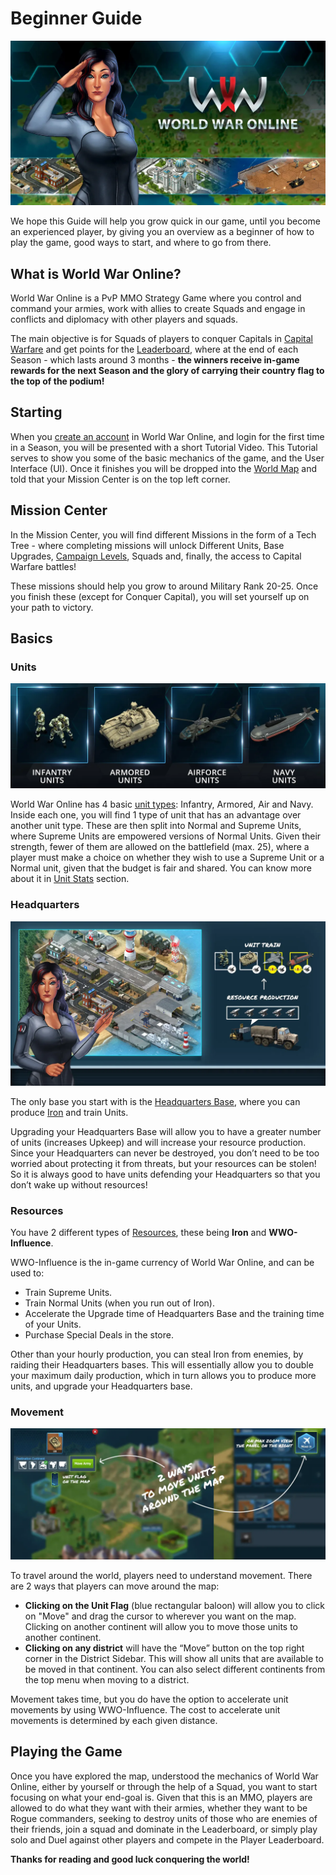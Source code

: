 # Beginner Guide

![Welcome to World War Online](../assets/images/header_welcome.webp "Beginner Guide")

We hope this Guide will help you grow quick in our game, until you become an experienced player, by
giving you an overview as a beginner of how to play the game, good ways to start, and where to go
from there.

## What is World War Online?

World War Online is a PvP MMO Strategy Game where you control and command your armies, work with
allies to create Squads and engage in conflicts and diplomacy with other players and squads.

The main objective is for Squads of players to conquer Capitals in
[Capital Warfare](capital-warfare.md) and get points for the [Leaderboard](leaderboard-squad.md),
where at the end of each Season - which lasts around 3 months - **the winners receive in-game
rewards for the next Season and the glory of carrying their country flag to the top of the podium!**

## Starting

When you [create an account](player-intro.md) in World War Online, and login for the first time in a
Season, you will be presented with a short Tutorial Video. This Tutorial serves to show you some of
the basic mechanics of the game, and the User Interface (UI). Once it finishes you will be dropped
into the [World Map](maps-movement.md) and told that your Mission Center is on the top left corner.

## Mission Center

In the Mission Center, you will find different Missions in the form of a Tech Tree - where
completing missions will unlock Different Units, Base Upgrades, [Campaign Levels](campaign.md),
Squads and, finally, the access to Capital Warfare battles!

These missions should help you grow to around Military Rank 20-25. Once you finish these (except for
Conquer Capital), you will set yourself up on your path to victory.

## Basics

### Units

![What units exist in World War Online](../assets/images/header_unit_types.webp "Unit Introduction")

World War Online has 4 basic [unit types](unit-intro.md): Infantry, Armored, Air and Navy. Inside
each one, you will find 1 type of unit that has an advantage over another unit type. These are then
split into Normal and Supreme Units, where Supreme Units are empowered versions of Normal Units.
Given their strength, fewer of them are allowed on the battlefield (max. 25), where a player must
make a choice on whether they wish to use a Supreme Unit or a Normal unit, given that the budget is
fair and shared. You can know more about it in [Unit Stats](unit-stats.md) section.

### Headquarters

![What is the HQ base?](../assets/images/beginner_headquarters.webp "Your Headquarters Base")

The only base you start with is the [Headquarters Base](bases.md), where you can produce
[Iron](resources.md) and train Units.

Upgrading your Headquarters Base will allow you to have a greater number of units (increases Upkeep)
and will increase your resource production. Since your Headquarters can never be destroyed, you
don’t need to be too worried about protecting it from threats, but your resources can be stolen! So
it is always good to have units defending your Headquarters so that you don’t wake up without
resources!

### Resources

You have 2 different types of [Resources](resources.md), these being **Iron** and **WWO-Influence**.

WWO-Influence is the in-game currency of World War Online, and can be used to:

-   Train Supreme Units.
-   Train Normal Units (when you run out of Iron).
-   Accelerate the Upgrade time of Headquarters Base and the training time of your Units.
-   Purchase Special Deals in the store.

Other than your hourly production, you can steal Iron from enemies, by raiding their Headquarters
bases. This will essentially allow you to double your maximum daily production, which in turn allows
you to produce more units, and upgrade your Headquarters base.

### Movement

![How to move units](../assets/images/beginner_moving_units.webp "Moving Units")

To travel around the world, players need to understand movement. There are 2 ways that players can
move around the map:

-   **Clicking on the Unit Flag** (blue rectangular baloon) will allow you to click on "Move" and
    drag the cursor to wherever you want on the map. Clicking on another continent will allow you to
    move those units to another continent.
-   **Clicking on any district** will have the “Move” button on the top right corner in the District
    Sidebar. This will show all units that are available to be moved in that continent. You can also
    select different continents from the top menu when moving to a district.

Movement takes time, but you do have the option to accelerate unit movements by using WWO-Influence.
The cost to accelerate unit movements is determined by each given distance.

## Playing the Game

Once you have explored the map, understood the mechanics of World War Online, either by yourself or
through the help of a Squad, you want to start focusing on what your end-goal is. Given that this is
an MMO, players are allowed to do what they want with their armies, whether they want to be Rogue
commanders, seeking to destroy units of those who are enemies of their friends, join a squad and
dominate in the Leaderboard, or simply play solo and Duel against other players and compete in the
Player Leaderboard.

**Thanks for reading and good luck conquering the world!**
